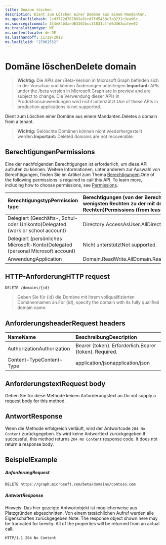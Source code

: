```yaml
---
title: Domäne löschen
description: Dient zum Löschen einer Domäne aus einem Mandanten.
ms.openlocfilehash: 2ed3772d767099e8ccd7fd5453c7a8231c9ea96c
ms.sourcegitcommit: 334e84b4aed63162bcc31831cffd6d363dafee02
ms.translationtype: MT
ms.contentlocale: de-DE
ms.lasthandoff: 11/29/2018
ms.locfileid: "27061552"
---
```

# <a name="delete-domain"></a><span data-ttu-id="3815b-103">Domäne löschen</span><span class="sxs-lookup"><span data-stu-id="3815b-103">Delete domain</span></span>

> <span data-ttu-id="3815b-104">**Wichtig:** Die APIs der /Beta-Version in Microsoft Graph befinden sich in der Vorschau und können Änderungen unterliegen.</span><span class="sxs-lookup"><span data-stu-id="3815b-104">**Important:** APIs under the /beta version in Microsoft Graph are in preview and are subject to change.</span></span> <span data-ttu-id="3815b-105">Die Verwendung dieser APIs in Produktionsanwendungen wird nicht unterstützt.</span><span class="sxs-lookup"><span data-stu-id="3815b-105">Use of these APIs in production applications is not supported.</span></span>

<span data-ttu-id="3815b-106">Dient zum Löschen einer Domäne aus einem Mandanten.</span><span class="sxs-lookup"><span data-stu-id="3815b-106">Deletes a domain from a tenant.</span></span>

> <span data-ttu-id="3815b-107">**Wichtig:** Gelöschte Domänen können nicht wiederhergestellt werden.</span><span class="sxs-lookup"><span data-stu-id="3815b-107">**Important:** Deleted domains are not recoverable.</span></span>

## <a name="permissions"></a><span data-ttu-id="3815b-108">Berechtigungen</span><span class="sxs-lookup"><span data-stu-id="3815b-108">Permissions</span></span>

<span data-ttu-id="3815b-p102">Eine der nachfolgenden Berechtigungen ist erforderlich, um diese API aufrufen zu können. Weitere Informationen, unter anderem zur Auswahl von Berechtigungen, finden Sie im Artikel zum Thema [Berechtigungen](/graph/permissions-reference).</span><span class="sxs-lookup"><span data-stu-id="3815b-p102">One of the following permissions is required to call this API. To learn more, including how to choose permissions, see [Permissions](/graph/permissions-reference).</span></span>


|<span data-ttu-id="3815b-111">Berechtigungstyp</span><span class="sxs-lookup"><span data-stu-id="3815b-111">Permission type</span></span>      | <span data-ttu-id="3815b-112">Berechtigungen (von der Berechtigung mit den wenigsten Rechten zu der mit den meisten Rechten)</span><span class="sxs-lookup"><span data-stu-id="3815b-112">Permissions (from least to most privileged)</span></span>              |
|:--------------------|:---------------------------------------------------------|
|<span data-ttu-id="3815b-113">Delegiert (Geschäfts-, Schul- oder Unikonto)</span><span class="sxs-lookup"><span data-stu-id="3815b-113">Delegated (work or school account)</span></span> | <span data-ttu-id="3815b-114">Directory.AccessAsUser.All</span><span class="sxs-lookup"><span data-stu-id="3815b-114">Directory.AccessAsUser.All</span></span>    |
|<span data-ttu-id="3815b-115">Delegiert (persönliches Microsoft-Konto)</span><span class="sxs-lookup"><span data-stu-id="3815b-115">Delegated (personal Microsoft account)</span></span> | <span data-ttu-id="3815b-116">Nicht unterstützt</span><span class="sxs-lookup"><span data-stu-id="3815b-116">Not supported.</span></span>    |
|<span data-ttu-id="3815b-117">Anwendung</span><span class="sxs-lookup"><span data-stu-id="3815b-117">Application</span></span> | <span data-ttu-id="3815b-118">Domain.ReadWrite.All</span><span class="sxs-lookup"><span data-stu-id="3815b-118">Domain.ReadWrite.All</span></span> |

## <a name="http-request"></a><span data-ttu-id="3815b-119">HTTP-Anforderung</span><span class="sxs-lookup"><span data-stu-id="3815b-119">HTTP request</span></span>
<!-- { "blockType": "ignored" } -->
```http
DELETE /domains/{id}
```

> <span data-ttu-id="3815b-120">Geben Sie für {id} die Domäne mit ihrem vollqualifizierten Domänennamen an.</span><span class="sxs-lookup"><span data-stu-id="3815b-120">For {id}, specify the domain with its fully qualified domain name.</span></span>

## <a name="request-headers"></a><span data-ttu-id="3815b-121">Anforderungsheader</span><span class="sxs-lookup"><span data-stu-id="3815b-121">Request headers</span></span>

| <span data-ttu-id="3815b-122">Name</span><span class="sxs-lookup"><span data-stu-id="3815b-122">Name</span></span>       | <span data-ttu-id="3815b-123">Beschreibung</span><span class="sxs-lookup"><span data-stu-id="3815b-123">Description</span></span>|
|:---------------|:----------|
| <span data-ttu-id="3815b-124">Authorization</span><span class="sxs-lookup"><span data-stu-id="3815b-124">Authorization</span></span>  | <span data-ttu-id="3815b-p103">Bearer {token}. Erforderlich.</span><span class="sxs-lookup"><span data-stu-id="3815b-p103">Bearer {token}. Required.</span></span> |
| <span data-ttu-id="3815b-127">Content-Type</span><span class="sxs-lookup"><span data-stu-id="3815b-127">Content-Type</span></span>  | <span data-ttu-id="3815b-128">application/json</span><span class="sxs-lookup"><span data-stu-id="3815b-128">application/json</span></span> |

## <a name="request-body"></a><span data-ttu-id="3815b-129">Anforderungstext</span><span class="sxs-lookup"><span data-stu-id="3815b-129">Request body</span></span>

<span data-ttu-id="3815b-130">Geben Sie für diese Methode keinen Anforderungstext an.</span><span class="sxs-lookup"><span data-stu-id="3815b-130">Do not supply a request body for this method.</span></span>

## <a name="response"></a><span data-ttu-id="3815b-131">Antwort</span><span class="sxs-lookup"><span data-stu-id="3815b-131">Response</span></span>

<span data-ttu-id="3815b-p104">Wenn die Methode erfolgreich verläuft, wird der Antwortcode `204 No Content` zurückgegeben. Es wird keine Antworttext zurückgegeben.</span><span class="sxs-lookup"><span data-stu-id="3815b-p104">If successful, this method returns `204 No Content` response code. It does not return a response body.</span></span>

## <a name="example"></a><span data-ttu-id="3815b-134">Beispiel</span><span class="sxs-lookup"><span data-stu-id="3815b-134">Example</span></span>
##### <a name="request"></a><span data-ttu-id="3815b-135">Anforderung</span><span class="sxs-lookup"><span data-stu-id="3815b-135">Request</span></span>

<!-- {
  "blockType": "request",
  "name": "delete_domain"
}-->
```http
DELETE https://graph.microsoft.com/beta/domains/contoso.com
```

##### <a name="response"></a><span data-ttu-id="3815b-136">Antwort</span><span class="sxs-lookup"><span data-stu-id="3815b-136">Response</span></span>

<span data-ttu-id="3815b-p105">Hinweis: Das hier gezeigte Antwortobjekt ist möglicherweise aus Platzgründen abgeschnitten. Von einem tatsächlichen Aufruf werden alle Eigenschaften zurückgegeben.</span><span class="sxs-lookup"><span data-stu-id="3815b-p105">Note: The response object shown here may be truncated for brevity. All of the properties will be returned from an actual call.</span></span>
<!-- {
  "blockType": "response",
  "truncated": true
} -->
```http
HTTP/1.1 204 No Content
```

<!-- uuid: 8fcb5dbc-d5aa-4681-8e31-b001d5168d79
2015-10-25 14:57:30 UTC -->
<!-- {
  "type": "#page.annotation",
  "description": "Delete domain",
  "keywords": "",
  "section": "documentation",
  "tocPath": ""
}-->